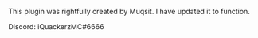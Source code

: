 This plugin was rightfully created by Muqsit. I have updated it to function.

Discord: iQuackerzMC#6666
